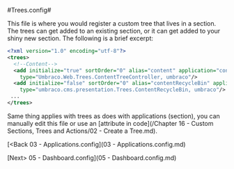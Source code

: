 #Trees.config#

This file is where you would register a custom tree that lives in a section.  The trees can get added to an existing section, or it can get added to your shiny new section.  The following is a brief excerpt:

```xml
<?xml version="1.0" encoding="utf-8"?>
<trees>
  <!--Content-->
  <add initialize="true" sortOrder="0" alias="content" application="content" title="Content" iconClosed="icon-folder" iconOpen="icon-folder"
  	type="Umbraco.Web.Trees.ContentTreeController, umbraco"/>
  <add initialize="false" sortOrder="0" alias="contentRecycleBin" application="content" title="Recycle Bin" iconClosed="icon-folder" iconOpen="icon-folder"
  	type="umbraco.cms.presentation.Trees.ContentRecycleBin, umbraco"/>
 ...
</trees>
```

Same thing applies with trees as does with applications (section), you can manually edit this file or use an [attribute in code](/Chapter 16 - Custom Sections, Trees and Actions/02 - Create a Tree.md).

[<Back 03 - Applications.config](03 - Applications.config.md)

[Next> 05 - Dashboard.config](05 - Dashboard.config.md)